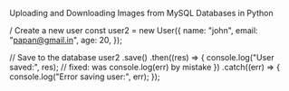 Uploading and Downloading Images from MySQL Databases in Python




/ Create a new user
const user2 = new User({
  name: "john",
  email: "papan@gmail.in",
  age: 20,
});

// Save to the database
user2
  .save()
  .then((res) => {
    console.log("User saved:", res); // fixed: was console.log(err) by mistake
  })
  .catch((err) => {
    console.log("Error saving user:", err);
  });
